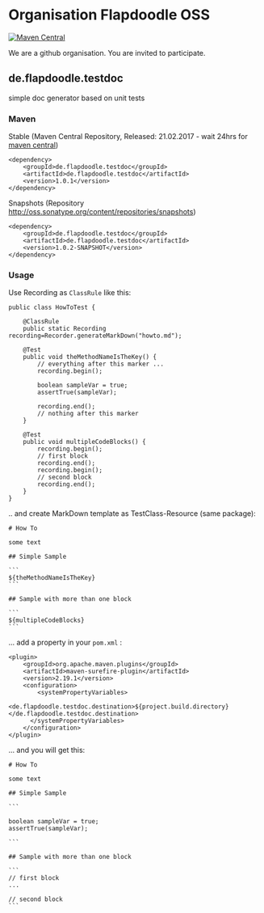 # Organisation Flapdoodle OSS
[![Maven Central](https://img.shields.io/maven-central/v/de.flapdoodle.testdoc/de.flapdoodle.testdoc.svg)](https://maven-badges.herokuapp.com/maven-central/de.flapdoodle.testdoc/de.flapdoodle.testdoc)

We are a github organisation. You are invited to participate.

## de.flapdoodle.testdoc

simple doc generator based on unit tests

### Maven

Stable (Maven Central Repository, Released: 21.02.2017 - wait 24hrs for [maven central](http://repo1.maven.org/maven2/de/flapdoodle/guava/de.flapdoodle.testdoc/maven-metadata.xml))

	<dependency>
		<groupId>de.flapdoodle.testdoc</groupId>
		<artifactId>de.flapdoodle.testdoc</artifactId>
		<version>1.0.1</version>
	</dependency>

Snapshots (Repository http://oss.sonatype.org/content/repositories/snapshots)

	<dependency>
		<groupId>de.flapdoodle.testdoc</groupId>
		<artifactId>de.flapdoodle.testdoc</artifactId>
		<version>1.0.2-SNAPSHOT</version>
	</dependency>

### Usage

Use Recording as `ClassRule` like this:

```
public class HowToTest {

	@ClassRule
	public static Recording recording=Recorder.generateMarkDown("howto.md");

	@Test
	public void theMethodNameIsTheKey() {
		// everything after this marker ...
		recording.begin();

		boolean sampleVar = true;
		assertTrue(sampleVar);

		recording.end();
		// nothing after this marker
	}

	@Test
	public void multipleCodeBlocks() {
		recording.begin();
		// first block
		recording.end();
		recording.begin();
		// second block
		recording.end();
	}
}
```

.. and create MarkDown template as TestClass-Resource (same package):

	# How To

	some text

	## Simple Sample 

	```
	${theMethodNameIsTheKey}
	```

	## Sample with more than one block

	```
	${multipleCodeBlocks}
	```

... add a property in your `pom.xml` :

	<plugin>
		<groupId>org.apache.maven.plugins</groupId>
		<artifactId>maven-surefire-plugin</artifactId>
		<version>2.19.1</version>
		<configuration>
			<systemPropertyVariables>
				<de.flapdoodle.testdoc.destination>${project.build.directory}</de.flapdoodle.testdoc.destination>
		  </systemPropertyVariables>
		</configuration>
	</plugin>

... and you will get this:

	# How To

	some text

	## Simple Sample 

	```

	boolean sampleVar = true;
	assertTrue(sampleVar);

	```

	## Sample with more than one block

	```
	// first block
	...

	// second block
	```
